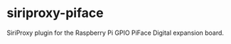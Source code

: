 siriproxy-piface
================

SiriProxy plugin for the Raspberry Pi GPIO PiFace Digital expansion board.
